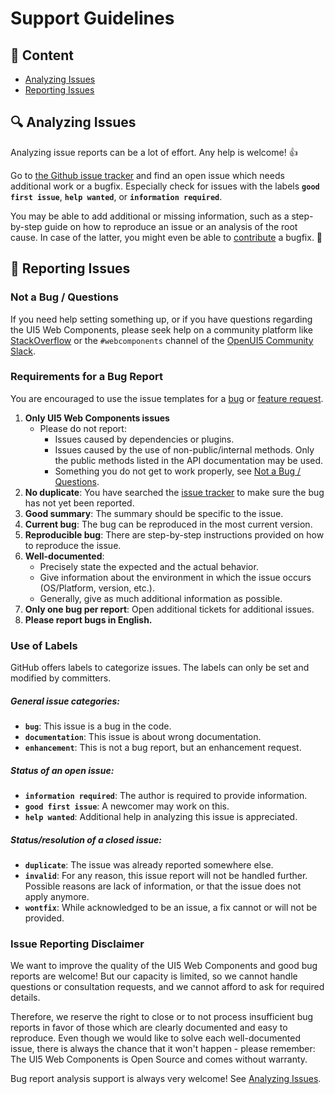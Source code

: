 <!--
SPDX-FileCopyrightText: SAP SE <https://sap.com>

SPDX-License-Identifier: Apache-2.0
-->

# Support Guidelines

## 📖 Content

 * [Analyzing Issues](#-analyzing-issues)
 * [Reporting Issues](#-reporting-issues)

## 🔍 Analyzing Issues
Analyzing issue reports can be a lot of effort. Any help is welcome! 👍

Go to [the Github issue tracker](https://github.com/SAP/ui5-webcomponents/issues?state=open) and find an open issue which needs additional work or a bugfix.
Especially check for issues with the labels **`good first issue`**, **`help wanted`**, or **`information required`**.

You may be able to add additional or missing information, such as a step-by-step guide on how to reproduce an issue or an analysis of the root cause. In case of the latter, you might even be able to [contribute](/CONTRIBUTING.md#how-to-contribute) a bugfix. 🙌

## 📝 Reporting Issues
### Not a Bug / Questions
If you need help setting something up, or if you have questions regarding the UI5 Web Components, please seek help on a community platform like [StackOverflow](http://stackoverflow.com/questions/tagged/ui5-webcomponents) or the `#webcomponents` channel of the [OpenUI5 Community Slack](https://slackui5invite.herokuapp.com).

### Requirements for a Bug Report
You are encouraged to use the issue templates for a [bug](/.github/ISSUE_TEMPLATE/bug_report.md) or [feature request](/.github/ISSUE_TEMPLATE/feature_request.md).

1. **Only UI5 Web Components issues**
    * Please do not report:
        * Issues caused by dependencies or plugins.
        * Issues caused by the use of non-public/internal methods. Only the public methods listed in the API documentation may be used.
        * Something you do not get to work properly, see [Not a Bug / Questions](#not-a-bug--questions).
2. **No duplicate**: You have searched the [issue tracker](https://github.com/issues?utf8=%E2%9C%93&q=is%3Aopen+is%3Aissue+repo%3ASAP%2Fui5-webcomponents) to make sure the bug has not yet been reported.
3. **Good summary**: The summary should be specific to the issue.
4. **Current bug**: The bug can be reproduced in the most current version.
5. **Reproducible bug**: There are step-by-step instructions provided on how to reproduce the issue.
6. **Well-documented**:
    * Precisely state the expected and the actual behavior.
    * Give information about the environment in which the issue occurs (OS/Platform, version, etc.).
    * Generally, give as much additional information as possible.
8. **Only one bug per report**: Open additional tickets for additional issues.
9. **Please report bugs in English.**

### Use of Labels
GitHub offers labels to categorize issues. The labels can only be set and modified by committers.

##### General issue categories:
* **`bug`**: This issue is a bug in the code.
* **`documentation`**: This issue is about wrong documentation.
* **`enhancement`**: This is not a bug report, but an enhancement request.

##### Status of an open issue:
* **`information required`**: The author is required to provide information.
* **`good first issue`**: A newcomer may work on this.
* **`help wanted`**: Additional help in analyzing this issue is appreciated.

##### Status/resolution of a closed issue:
* **`duplicate`**: The issue was already reported somewhere else.
* **`invalid`**: For any reason, this issue report will not be handled further. Possible reasons are lack of information, or that the issue does not apply anymore.
* **`wontfix`**: While acknowledged to be an issue, a fix cannot or will not be provided.

### Issue Reporting Disclaimer
We want to improve the quality of the UI5 Web Components and good bug reports are welcome! But our capacity is limited, so we cannot handle questions or consultation requests, and we cannot afford to ask for required details.

Therefore, we reserve the right to close or to not process insufficient bug reports in favor of those which are clearly documented and easy to reproduce. Even though we would like to solve each well-documented issue, there is always the chance that it won't happen - please remember: The UI5 Web Components is Open Source and comes without warranty.

Bug report analysis support is always very welcome! See [Analyzing Issues](#-analyzing-issues).
